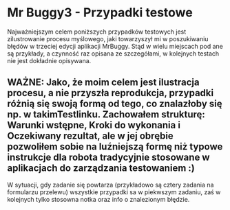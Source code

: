 # Mr Buggy3 - Przypadki testowe

Najważniejszym celem poniższych przypadków testowych jest zilustrowanie procesu myślowego, jaki towarzyszył mi w poszukiwaniu błędów w trzeciej edycji aplikacji MrBuggy. Stąd w wielu miejscach pod
ane są przykłady, a czynność raz opisana ze szczegółami, w kolejnych testach nie jest dokładnie opisywana.

## WAŻNE: Jako, że moim celem jest ilustracja procesu, a nie przyszła reprodukcja, przypadki różnią się swoją formą od tego, co znalazłoby się np. w takimTestlinku. Zachowałem strukturę: Warunki wstępne, Kroki do wykonania i Oczekiwany rezultat, ale w jej obrębie pozwoliłem sobie na luźniejszą formę niż typowe instrukcje dla robota tradycyjnie stosowane w aplikacjach do zarządzania testowaniem :)

W sytuacji, gdy zadanie się powtarza (przykładowo są cztery zadania na formularzu przelewu) wszystkie przypadki sa w piekwszym zadaniu, zaś w kolejnych tylko stosowna notka oraz info o znalezionym błędzie.
